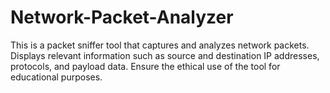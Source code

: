 # Network-Packet-Analyzer
This is a packet sniffer tool that captures and analyzes network packets. Displays relevant information such as source and destination IP addresses, protocols, and payload data. Ensure the ethical use of the tool for educational purposes.
